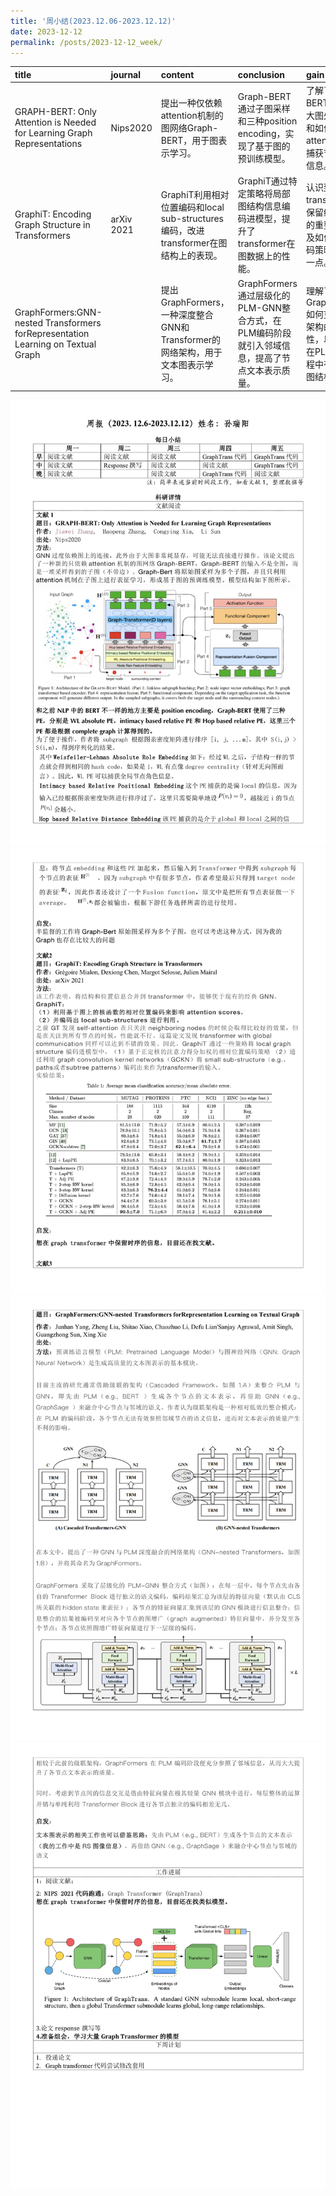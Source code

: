 ```yaml
---
title: '周小结(2023.12.06-2023.12.12)'
date: 2023-12-12
permalink: /posts/2023-12-12_week/
---
```

| title                                                                            | journal    | content                                                                              | conclusion                                                                                     | gain                                                                                    |
|:---------------------------------------------------------------------------------|:-----------|:-------------------------------------------------------------------------------------|:-----------------------------------------------------------------------------------------------|:----------------------------------------------------------------------------------------|
| GRAPH-BERT: Only Attention is Needed for Learning Graph Representations          | Nips2020   | 提出一种仅依赖attention机制的图网络Graph-BERT，用于图表示学习。                      | Graph-BERT通过子图采样和三种position encoding，实现了基于图的预训练模型。                      | 了解了Graph-BERT如何解决大图处理难题和如何利用attention机制捕获节点角色信息。           |
| GraphiT: Encoding Graph Structure in Transformers                                | arXiv 2021 | GraphiT利用相对位置编码和local sub-structures编码，改进transformer在图结构上的表现。 | GraphiT通过特定策略将局部图结构信息编码进模型，提升了transformer在图数据上的性能。             | 认识到在图transformer中保留结构信息的重要性，以及如何通过编码策略实现这一点。           |
| GraphFormers:GNN-nested Transformers forRepresentation Learning on Textual Graph |            | 提出GraphFormers，一种深度整合GNN和Transformer的网络架构，用于文本图表示学习。       | GraphFormers通过层级化的PLM-GNN整合方式，在PLM编码阶段就引入邻域信息，提高了节点文本表示质量。 | 理解了GraphFormers如何克服级联架构的局限性，以及如何在PLM编码过程中有效利用图结构信息。 |


![image](/files/post/2023-12-12-week/0.jpg)
![image](/files/post/2023-12-12-week/1.jpg)
![image](/files/post/2023-12-12-week/2.jpg)
![image](/files/post/2023-12-12-week/3.jpg)